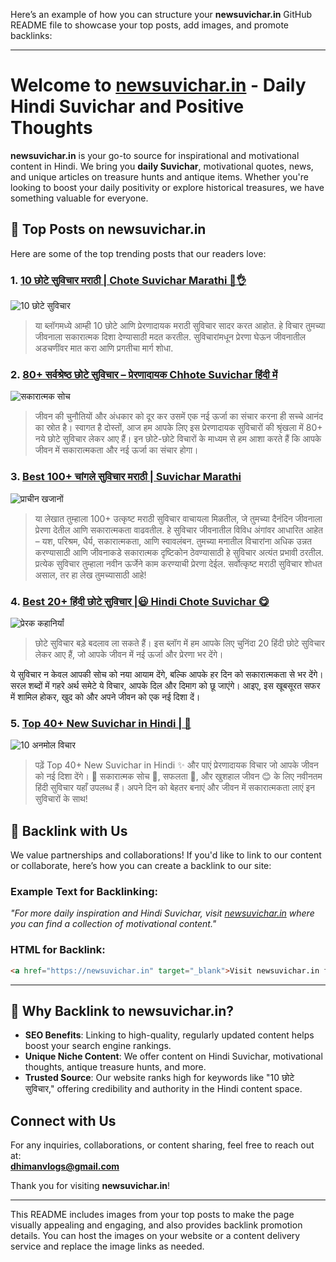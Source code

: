 Here’s an example of how you can structure your **newsuvichar.in** GitHub README file to showcase your top posts, add images, and promote backlinks:

---

# Welcome to [newsuvichar.in](https://newsuvichar.in) - Daily Hindi Suvichar and Positive Thoughts

**newsuvichar.in** is your go-to source for inspirational and motivational content in Hindi. We bring you **daily Suvichar**, motivational quotes, news, and unique articles on treasure hunts and antique items. Whether you're looking to boost your daily positivity or explore historical treasures, we have something valuable for everyone.

## 🌟 Top Posts on **newsuvichar.in**

Here are some of the top trending posts that our readers love:

### 1. [10 छोटे सुविचार मराठी | Chote Suvichar Marathi 💖👌](https://www.newsuvichar.in/2024/10/10-chote-suvichar-marathi.html)
![10 छोटे सुविचार](https://blogger.googleusercontent.com/img/b/R29vZ2xl/AVvXsEh3QmX_6lb_9PVxNK812862uDXvrh9veCTjYw5Hk-tudv4tuZIduFNVRada0ysLPnTdJdcjO-TLopGUawiJh2A3UibEEKiiYtXJ7sPQJINYrbyItlTgpjNheWxtFYiAa9IBV5yM7gBl2rKMv37yh0XNrn4YNcrd0ocIk6xo1cNF4a-RlMl0MWUnmG1E8Qci/w331-h228-p-k-no-nu-rw/Capture.JPG)
> या ब्लॉगमध्ये आम्ही 10 छोटे आणि प्रेरणादायक मराठी सुविचार सादर करत आहोत. हे विचार तुमच्या जीवनाला सकारात्मक दिशा देण्यासाठी मदत करतील. सुविचारांमधून प्रेरणा घेऊन जीवनातील अडचणींवर मात करा आणि प्रगतीचा मार्ग शोधा.

### 2. [80+ सर्वश्रेष्ठ छोटे सुविचार – प्रेरणादायक Chhote Suvichar हिंदी में](https://www.newsuvichar.in/2024/10/80-chhote-suvichar.html)
![सकारात्मक सोच](https://blogger.googleusercontent.com/img/b/R29vZ2xl/AVvXsEhKNUQC-AulSCIAEKuyPVQR_KovvYYykkn7xb_hiTxm8e-FqcOlhpsDl4CFc-52kqcgXF0Z1OBqYKDZMC6Efjn0knsGBYqsehtQqsJ-KLI3494kIssazeiA94y41Es1pfVxr8O6gpga0mNBguGviPkePys368NYzp0wMYOItSC2GQ1iQx3wZmrLt3hzYuRM/w320-h255/Capture.JPG)
> जीवन की चुनौतियों और अंधकार को दूर कर उसमें एक नई ऊर्जा का संचार करना ही सच्चे आनंद का स्रोत है। स्वागत है दोस्तों, आज हम आपके लिए इस प्रेरणादायक सुविचारों की श्रृंखला में 80+ नये छोटे सुविचार लेकर आए हैं। इन छोटे-छोटे विचारों के माध्यम से हम आशा करते हैं कि आपके जीवन में सकारात्मकता और नई ऊर्जा का संचार होगा।

### 3. [Best 100+ चांगले सुविचार मराठी | Suvichar Marathi](https://www.newsuvichar.in/2024/10/best-100-suvichar-marathi.html)
![प्राचीन खजानों](https://blogger.googleusercontent.com/img/b/R29vZ2xl/AVvXsEj8QIuEWeyhLNmmIj6fWkXd57smRb1xVlZ0WSB5Q3_bHHgZ63iWrdKbKErZdQaYrp2o2DZkMumReyOoyzWxuuuRwP6BL45-xxfSwDB1RlRfCWAP7aaksAH3J3aw1UNioj_Iimmy-lEdNpkxxbitggu-8vneW0LyxQ31o41uvlvFvCH80dUZdN4CheIBBB6Z/w400-h400/%E2%80%9C%E0%A4%AC%E0%A5%88%E0%A4%B2%20%E0%A4%AA%E0%A5%8B%E0%A4%B3%E0%A4%BE%E2%80%9D%20(1).jpg)
> या लेखात तुम्हाला 100+ उत्कृष्ट मराठी सुविचार वाचायला मिळतील, जे तुमच्या दैनंदिन जीवनाला प्रेरणा देतील आणि सकारात्मकता वाढवतील. हे सुविचार जीवनातील विविध अंगांवर आधारित आहेत – यश, परिश्रम, धैर्य, सकारात्मकता, आणि स्वावलंबन. तुमच्या मनातील विचारांना अधिक उन्नत करण्यासाठी आणि जीवनाकडे सकारात्मक दृष्टिकोन ठेवण्यासाठी हे सुविचार अत्यंत प्रभावी ठरतील. प्रत्येक सुविचार तुम्हाला नवीन ऊर्जेने काम करण्याची प्रेरणा देईल. सर्वोत्कृष्ट मराठी सुविचार शोधत असाल, तर हा लेख तुमच्यासाठी आहे!

### 4. [Best 20+ हिंदी छोटे सुविचार |😃  Hindi Chote Suvichar 😋](https://www.newsuvichar.in/2024/10/best-20-hindi-chote-suvichar.html)
![प्रेरक कहानियाँ](https://blogger.googleusercontent.com/img/b/R29vZ2xl/AVvXsEgku6c-tnwhK5nfiBUCs5Vp0tR-gsXu0BOCBIh80aW0g0lxrnBiuAgYip9tKo9E6HIaoy_rOPll9IZVDDTBFthVyiutHt00TXXAhwYZV5b865Wyuuvsuydwmllk9IrWWed6iqhKC9NYITNcaAcrjing1b5KHNWTmNokla5QMd_AXTVqPRp9EZuNjHyG_pv3/w426-h640/1.jpg)
> छोटे सुविचार बड़े बदलाव ला सकते हैं। इस ब्लॉग में हम आपके लिए चुनिंदा 20 हिंदी छोटे सुविचार लेकर आए हैं, जो आपके जीवन में नई ऊर्जा और प्रेरणा भर देंगे।

 ये सुविचार न केवल आपकी सोच को नया आयाम देंगे, बल्कि आपके हर दिन को सकारात्मकता से भर देंगे। सरल शब्दों में गहरे अर्थ समेटे ये विचार, आपके दिल और दिमाग को छू जाएंगे। आइए, इस खूबसूरत सफर में शामिल होकर, खुद को और अपने जीवन को एक नई दिशा दें।

### 5. [Top 40+ New Suvichar in Hindi | 🌟](https://www.newsuvichar.in/2024/09/top-40-new-suvichar-in-hindi.html)
![10 अनमोल विचार](https://blogger.googleusercontent.com/img/b/R29vZ2xl/AVvXsEgku6c-tnwhK5nfiBUCs5Vp0tR-gsXu0BOCBIh80aW0g0lxrnBiuAgYip9tKo9E6HIaoy_rOPll9IZVDDTBFthVyiutHt00TXXAhwYZV5b865Wyuuvsuydwmllk9IrWWed6iqhKC9NYITNcaAcrjing1b5KHNWTmNokla5QMd_AXTVqPRp9EZuNjHyG_pv3/w426-h640/1.jpg)
>  पढ़ें Top 40+ New Suvichar in Hindi ✨ और पाएं प्रेरणादायक विचार जो आपके जीवन को नई दिशा देंगे। 🌟 सकारात्मक सोच 🤔, सफलता 💪, और खुशहाल जीवन 😊 के लिए नवीनतम हिंदी सुविचार यहाँ उपलब्ध हैं। अपने दिन को बेहतर बनाएं और जीवन में सकारात्मकता लाएं इन सुविचारों के साथ!

## 🤝 Backlink with Us

We value partnerships and collaborations! If you'd like to link to our content or collaborate, here’s how you can create a backlink to our site:

### Example Text for Backlinking:
*"For more daily inspiration and Hindi Suvichar, visit [newsuvichar.in](https://newsuvichar.in) where you can find a collection of motivational content."*

### HTML for Backlink:
```html
<a href="https://newsuvichar.in" target="_blank">Visit newsuvichar.in for daily Suvichar</a>
```

---

## 📢 Why Backlink to **newsuvichar.in**?

- **SEO Benefits**: Linking to high-quality, regularly updated content helps boost your search engine rankings.
- **Unique Niche Content**: We offer content on Hindi Suvichar, motivational thoughts, antique treasure hunts, and more.
- **Trusted Source**: Our website ranks high for keywords like "10 छोटे सुविचार," offering credibility and authority in the Hindi content space.

## Connect with Us

For any inquiries, collaborations, or content sharing, feel free to reach out at:  
**dhimanvlogs@gmail.com**

Thank you for visiting **newsuvichar.in**!

---

This README includes images from your top posts to make the page visually appealing and engaging, and also provides backlink promotion details. You can host the images on your website or a content delivery service and replace the image links as needed.
